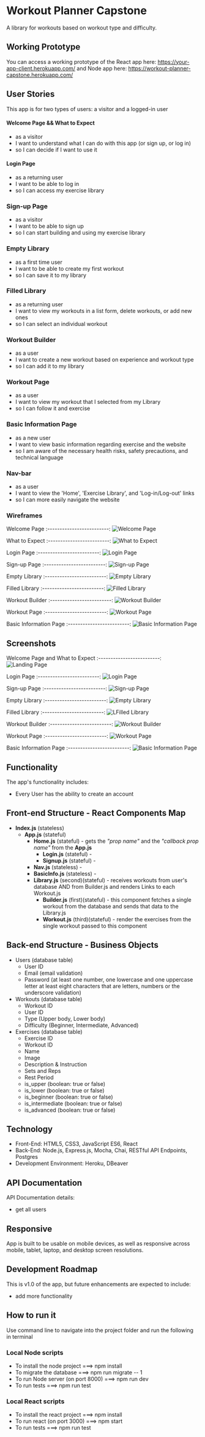 # Workout Planner Capstone
A library for workouts based on workout type and difficulty.

## Working Prototype
You can access a working prototype of the React app here: https://your-app-client.herokuapp.com/ and Node app here: https://workout-planner-capstone.herokuapp.com/


## User Stories
This app is for two types of users: a visitor and a logged-in user

#### Welcome Page && What to Expect
* as a visitor
* I want to understand what I can do with this app (or sign up, or log in)
* so I can decide if I want to use it

#### Login Page
* as a returning user
* I want to be able to log in
* so I can access my exercise library

### Sign-up Page
* as a visitor
* I want to be able to sign up
* so I can start building and using my exercise library

### Empty Library
* as a first time user
* I want to be able to create my first workout
* so I can save it to my library

### Filled Library
* as a returning user
* I want to view my workouts in a list form, delete workouts, or add new ones
* so I can select an individual workout

### Workout Builder
* as a user
* I want to create a new workout based on experience and workout type
* so I can add it to my library

### Workout Page
* as a user
* I want to view my workout that I selected from my Library
* so I can follow it and exercise

### Basic Information Page
* as a new user
* I want to view basic information regarding exercise and the website
* so I am aware of the necessary health risks, safety precautions, and technical language

### Nav-bar
* as a user
* I want to view the 'Home', 'Exercise Library', and 'Log-in/Log-out' links
* so I can more easily navigate the website

### Wireframes
Welcome Page
:-------------------------:
![Welcome Page](/github-images/wireframes/welcome-page.jpg)

What to Expect
:-------------------------:
![What to Expect](/github-images/wireframes/what-to-expect.jpg)

Login Page
:-------------------------:
![Login Page](/github-images/wireframes/login-page.jpg)

Sign-up Page
:-------------------------:
![Sign-up Page](/github-images/wireframes/sign-up-page.jpg)

Empty Library
:-------------------------:
![Empty Library](/github-images/wireframes/empty-library.jpg)

Filled Library
:-------------------------:
![Filled Library](/github-images/wireframes/filled-library.jpg)

Workout Builder
:-------------------------:
![Workout Builder](/github-images/wireframes/workout-builder.jpg)

Workout Page
:-------------------------:
![Workout Page](/github-images/wireframes/workout-page.jpg)

Basic Information Page
:-------------------------:
![Basic Information Page](/github-images/wireframes/basic-information.jpg)



## Screenshots
Welcome Page and What to Expect
:-------------------------:
![Landing Page](/github-images/screenshots/welcome-page.png)

Login Page
:-------------------------:
![Login Page](/github-images/screenshots/login-page.png)

Sign-up Page
:-------------------------:
![Sign-up Page](/github-images/screenshots/sign-up-page.png)

Empty Library
:-------------------------:
![Empty Library](/github-images/screenshots/empty-library.png)

Filled Library
:-------------------------:
![LFilled Library](/github-images/screenshots/filled-library.png)

Workout Builder
:-------------------------:
![Workout Builder](/github-images/screenshots/workout-builder.png)

Workout Page
:-------------------------:
![Workout Page](/github-images/screenshots/workout-page.png)

Basic Information Page
:-------------------------:
![Basic Information Page](/github-images/screenshots/basic-information.png)


## Functionality
The app's functionality includes:
* Every User has the ability to create an account

## Front-end Structure - React Components Map
* __Index.js__ (stateless)
    * __App.js__ (stateful)
        * __Home.js__ (stateful) - gets the _"prop name"_ and the _"callback prop name"_ from the __App.js__
            * __Login.js__ (stateful) -
            * __Signup.js__ (stateful) -
        * __Nav.js__ (stateless) -
        * __BasicInfo.js__ (stateless) -
        * __Library.js__ (second)(stateful) - receives workouts from user's database AND from Builder.js and renders Links to each Workout.js
            * __Builder.js__ (first)(stateful) - this component fetches a single workout from the database and sends that data to the Library.js
            * __Workout.js__ (third)(stateful) - render the exercises from the single workout passed to this component

##  Back-end Structure - Business Objects
* Users (database table)
    * User ID
    * Email (email validation)
    * Password (at least one number, one lowercase and one uppercase letter at least eight characters that are letters, numbers or the underscore validation)
* Workouts (database table)
    * Workout ID
    * User ID
    * Type (Upper body, Lower body)
    * Difficulty (Beginner, Intermediate, Advanced)
* Exercises (database table)
    * Exercise ID
    * Workout ID
    * Name
    * Image
    * Description & Instruction
    * Sets and Reps
    * Rest Period
    * is_upper (boolean: true or false)
    * is_lower (boolean: true or false)
    * is_beginner (boolean: true or false)
    * is_intermediate (boolean: true or false)
    * is_advanced (boolean: true or false)



## Technology
* Front-End: HTML5, CSS3, JavaScript ES6, React
* Back-End: Node.js, Express.js, Mocha, Chai, RESTful API Endpoints, Postgres
* Development Environment: Heroku, DBeaver

## API Documentation
API Documentation details:
* get all users

## Responsive
App is built to be usable on mobile devices, as well as responsive across mobile, tablet, laptop, and desktop screen resolutions.

## Development Roadmap
This is v1.0 of the app, but future enhancements are expected to include:
* add more functionality

## How to run it
Use command line to navigate into the project folder and run the following in terminal

### Local Node scripts
* To install the node project ===> npm install
* To migrate the database ===> npm run migrate -- 1
* To run Node server (on port 8000) ===> npm run dev
* To run tests ===> npm run test

### Local React scripts
* To install the react project ===> npm install
* To run react (on port 3000) ===> npm start
* To run tests ===> npm run test
